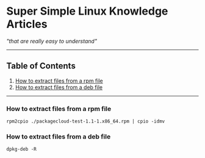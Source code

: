 # Super Simple Linux Knowledge Articles #
*"that are really easy to understand"*

---

## Table of Contents ##
1. [How to extract files from a rpm file](#how-to-extract-files-from-a-rpm-file)
1. [How to extract files from a deb file](#how-to-extract-files-from-a-deb-file)

---

### How to extract files from a rpm file ###

```console
rpm2cpio ./packagecloud-test-1.1-1.x86_64.rpm | cpio -idmv
```

### How to extract files from a deb file ###

```console
dpkg-deb -R
```
